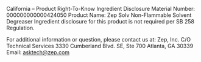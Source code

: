  
 
 
California – Product Right-To-Know Ingredient Disclosure 
Material Number: 000000000000424050 
Product Name: Zep Solv Non-Flammable Solvent Degreaser 
Ingredient disclosure for this product is not required per SB 258 Regulation. 
 
For additional information or question, please contact us at: 
Zep, Inc. 
C/O Technical Services 
3330 Cumberland Blvd. SE, Ste 700 
Atlanta, GA 30339 
Email: asktech@zep.com 
 
 
 
 
